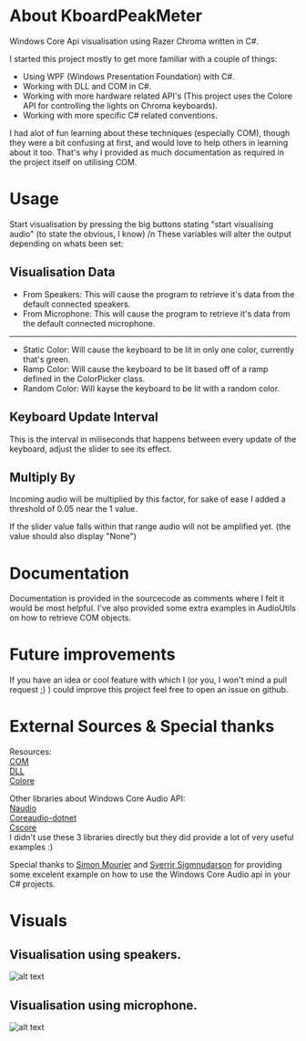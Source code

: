 # About KboardPeakMeter
Windows Core Api visualisation using Razer Chroma written in C#.

I started this project mostly to get more familiar with a couple of things:

* Using WPF (Windows Presentation Foundation) with C#.
* Working with DLL and COM in C#.
* Working with more hardware related API's (This project uses the Colore API for controlling the lights on Chroma keyboards).
* Working with more specific C# related conventions.

I had alot of fun learning about these techniques (especially COM), though they were a bit confusing at first, and would love
to help others in learning about it too. That's why I provided as much documentation as required in the project itself on utilising COM.

# Usage
Start visualisation by pressing the big buttons stating "start visualising audio" (to state the obvious, I know) /n
These variables will alter the output depending on whats been set:

## Visualisation Data
* From Speakers: This will cause the program to retrieve it's data from the default connected speakers.
* From Microphone: This will cause the program to retrieve it's data from the default connected microphone.
----
* Static Color: Will cause the keyboard to be lit in only one color, currently that's green.
* Ramp Color: Will cause the keyboard to be lit based off of a ramp defined in the ColorPicker class.
* Random Color: Will kayse the keyboard to be lit with a random color.

## Keyboard Update Interval
This is the interval in miliseconds that happens between every update of the keyboard, adjust the slider to see
its effect.

## Multiply By
Incoming audio will be multiplied by this factor, for sake of ease I added a threshold of 0.05 near the 1 value.

If the slider value falls within that range audio will not be amplified yet. (the value should also display "None")

# Documentation
Documentation is provided in the sourcecode as comments where I felt it would be most helpful. I've also provided some extra examples in AudioUtils
on how to retrieve COM objects.

# Future improvements
If you have an idea or cool feature with which I (or you, I won't mind a pull request ;) ) could improve this project
feel free to open an issue on github.

# External Sources & Special thanks
Resources:  
[COM](https://nl.wikipedia.org/wiki/Component_Object_Model)  
[DLL](https://nl.wikipedia.org/wiki/Dynamic-link_library)  
[Colore](https://github.com/chroma-sdk/Colore)  

Other libraries about Windows Core Audio API:  
[Naudio](https://github.com/naudio/NAudio)  
[Coreaudio-dotnet](https://github.com/ThiefMaster/coreaudio-dotnet)  
[Cscore](https://github.com/filoe/cscore)  
I didn't use these 3 libraries directly but they did provide a lot of very useful examples :)

Special thanks to
[Simon Mourier](https://github.com/smourier) and [Sverrir Sigmnudarson](https://github.com/sverrirs)
for providing some excelent example on how to use the Windows Core Audio api in your C# projects.

# Visuals
## Visualisation using speakers.  
![alt text](https://github.com/Kewol/KboardPeakMeter/blob/master/Images/speakers.gif "audio from speakers")
  
## Visualisation using microphone.  
![alt text](https://github.com/Kewol/KboardPeakMeter/blob/master/Images/microphone.gif "audio from microphone")
